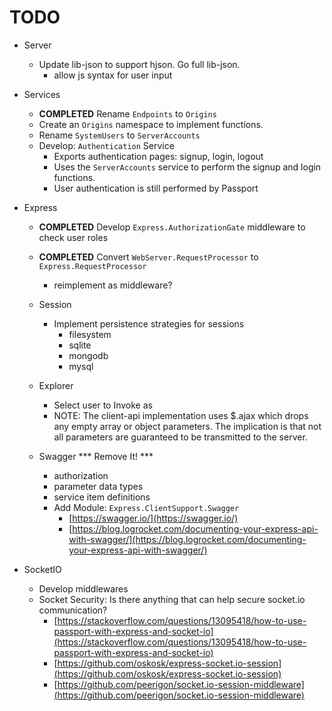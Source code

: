 
# TODO

- Server
	- Update lib-json to support hjson. Go full lib-json.
		- allow js syntax for user input

- Services
	- **COMPLETED** Rename `Endpoints` to `Origins`
	- Create an `Origins` namespace to implement functions.
	- Rename `SystemUsers` to `ServerAccounts`
	- Develop: `Authentication` Service
		- Exports authentication pages: signup, login, logout
		- Uses the `ServerAccounts` service to perform the signup and login functions.
		- User authentication is still performed by Passport

- Express
	- **COMPLETED** Develop `Express.AuthorizationGate` middleware to check user roles
	- **COMPLETED** Convert `WebServer.RequestProcessor` to `Express.RequestProcessor`
		- reimplement as middleware?

	- Session
		- Implement persistence strategies for sessions
			- filesystem
			- sqlite
			- mongodb
			- mysql

	- Explorer
		- Select user to Invoke as
		- NOTE: The client-api implementation uses $.ajax which drops any empty array or object parameters.
			The implication is that not all parameters are guaranteed to be transmitted to the server.

	- Swagger *** Remove It! ***
		- authorization
		- parameter data types
		- service item definitions
		- Add Module: `Express.ClientSupport.Swagger`
			- [https://swagger.io/](https://swagger.io/)
			- [https://blog.logrocket.com/documenting-your-express-api-with-swagger/](https://blog.logrocket.com/documenting-your-express-api-with-swagger/)

- SocketIO
	- Develop middlewares
	- Socket Security: Is there anything that can help secure socket.io communication?
		- [https://stackoverflow.com/questions/13095418/how-to-use-passport-with-express-and-socket-io](https://stackoverflow.com/questions/13095418/how-to-use-passport-with-express-and-socket-io)
		- [https://github.com/oskosk/express-socket.io-session](https://github.com/oskosk/express-socket.io-session)
		- [https://github.com/peerigon/socket.io-session-middleware](https://github.com/peerigon/socket.io-session-middleware)

